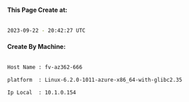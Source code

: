 
   
#### This Page Create at:

```bash

2023-09-22 - 20:42:27 UTC

```

#### Create By Machine:

```bash

Host Name : fv-az362-666

platform  : Linux-6.2.0-1011-azure-x86_64-with-glibc2.35

Ip Local  : 10.1.0.154

```

